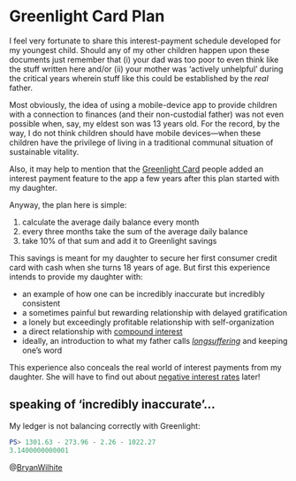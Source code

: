 # Greenlight Card Plan

I feel very fortunate to share this interest-payment schedule developed for my youngest child. Should any of my other children happen upon these documents just remember that (i) your dad was too poor to even think like the stuff written here and/or (ii) your mother was ‘actively unhelpful’ during the critical years wherein stuff like this could be established by the _real_ father.

Most obviously, the idea of using a mobile-device app to provide children with a connection to finances (and their non-custodial father) was not even possible when, say, my eldest son was 13 years old. For the record, by the way, I do not think children should have mobile devices—when these children have the privilege of living in a traditional communal situation of sustainable vitality.

Also, it may help to mention that the [Greenlight Card](https://www.greenlightcard.com/) people added an interest payment feature to the app a few years after this plan started with my daughter.

Anyway, the plan here is simple:

1. calculate the average daily balance every month
2. every three months take the sum of the average daily balance
3. take 10% of that sum and add it to Greenlight savings

This savings is meant for my daughter to secure her first consumer credit card with cash when she turns 18 years of age. But first this experience intends to provide my daughter with:

- an example of how one can be incredibly inaccurate but incredibly consistent
- a sometimes painful but rewarding relationship with delayed gratification
- a lonely but exceedingly profitable relationship with self-organization
- a direct relationship with [compound interest](https://en.wikipedia.org/wiki/Compound_interest)
- ideally, an introduction to what my father calls [_longsuffering_](https://www.blueletterbible.org/search/search.cfm?Criteria=longsuffering&t=KJV#s=s_primary_0_1) and keeping one’s word

This experience also conceals the real world of interest payments from my daughter. She will have to find out about [negative interest rates](https://www.forbes.com/sites/advisor/2020/05/18/negative-interest-rates-explained-how-could-they-affect-you/#674e77a27b46) later!

## speaking of ‘incredibly inaccurate’…

My ledger is not balancing correctly with Greenlight:

```powershell
PS> 1301.63 - 273.96 - 2.26 - 1022.27
3.1400000000001
```

@[BryanWilhite](https://twitter.com/BryanWilhite)
